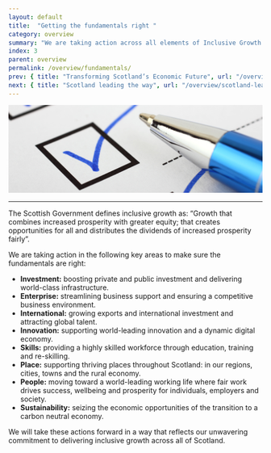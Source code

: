 ```yaml
---
layout: default
title:  "Getting the fundamentals right "
category: overview
summary: "We are taking action across all elements of Inclusive Growth."
index: 3
parent: overview
permalink: /overview/fundamentals/
prev: { title: "Transforming Scotland’s Economic Future", url: "/overview/transforming-scotland/"}
next: { title: "Scotland leading the way", url: "/overview/scotland-leading-the-way/"}
---
```


![A pen ticking a checkbox](/assets/images/pageimages/overview3.jpg)
<br>
<hr>

The Scottish Government defines inclusive growth as: “Growth that combines increased prosperity with greater equity; that creates opportunities for all and distributes the dividends of increased prosperity fairly”. 

We are taking action in the following key areas to make sure the fundamentals are right: 

* **Investment:** boosting private and public investment and delivering world-class infrastructure.
* **Enterprise:** streamlining business support and ensuring a competitive business environment.
* **International:** growing exports and international investment and attracting global talent.
* **Innovation:** supporting world-leading innovation and a dynamic digital economy.
* **Skills:** providing a highly skilled workforce through education, training and re-skilling.
* **Place:** supporting thriving places throughout Scotland: in our regions, cities, towns and the rural economy.
* **People:** moving toward a world-leading working life where fair work drives success, wellbeing and prosperity for individuals, employers and society.
* **Sustainability:** seizing the economic opportunities of the transition to a carbon neutral economy.

We will take these actions forward in a way that reflects our unwavering commitment to delivering inclusive growth across all of Scotland. 
